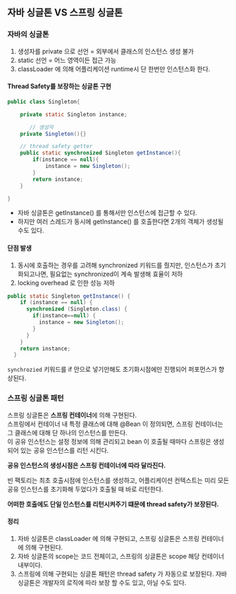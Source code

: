 ## 자바 싱글톤 VS 스프링 싱글톤

### 자바의 싱글톤
1. 생성자를 private 으로 선언 = 외부에서 클래스의 인스턴스 생성 불가
2. static 선언 = 어느 영역이든 접근 가능
3. classLoader 에 의해 어플리케이션 runtime시 단 한번만 인스턴스화 한다.

#### Thread Safety를 보장하는 싱글톤 구현
```java
public class Singleton{

    private static Singleton instance;

       // 생성자
    private Singleton(){}

    // thread safety getter
    public static synchronized Singleton getInstance(){
        if(instance == null){
            instance = new Singleton();
        }
        return instance;
    }

}
```

* 자바 싱글톤은 getInstance() 를 통해서만 인스턴스에 접근할 수 있다.
* 하지만 여러 스레드가 동시에 getInstance() 를 호출한다면 2개의 객체가 생성될 수도 있다.

#### 단점 발생
1. 동시에 호출하는 경우를 고려해 synchronized 키워드를 줬지만, 인스턴스가 초기화되고나면, 필요없는 synchronized이 계속 발생해 효율이 저하
2. locking overhead 로 인한 성능 저하

```java
public static Singleton getInstance() { 
    if (instance == null) { 
      synchronized (Singleton.class) { 
        if(instance==null) { 
          instance = new Singleton(); 
        } 
      } 
    } 
    return instance; 
  } 
```

`synchrozied` 키워드를 if 안으로 넣기만해도 초기화시점에만 진행되어 퍼포먼스가 향상된다. 

### 스프링 싱글톤 패턴
스프링 싱글톤은 **스프링 컨테이너**에 의해 구현된다.  
스프링에서 컨테이너 내 특정 클래스에 대해 @Bean 이 정의되면, 스프링 컨테이너는 그 클래스에 대해 단 하나의 인스턴스를 만든다.  
이 공유 인스턴스는 설정 정보에 의해 관리되고 bean 이 호출될 때마다 스프링은 생성되어 있는 공유 인스턴스를 리턴 시킨다.  

**공유 인스턴스의 생성시점은 스프링 컨테이너에 따라 달라진다.**

빈 팩토리는 최초 호출시점에 인스턴스를 생성하고, 어플리케이션 컨텍스트는 미리 모든 공유 인스턴스를 초기화해 두었다가 호출될 때 바로 리턴한다.  

**어떠한 호출에도 단일 인스턴스를 리턴시켜주기 떄문에 thread safety가 보장된다.**


#### 정리
1. 자바 싱글톤은 classLoader 에 의해 구현되고, 스프링 싱글톤은 스프링 컨테이너에 의해 구현된다.
2. 자바 싱글톤의 scope는 코드 전체이고, 스프링의 싱글톤은 scope 해당 컨테이너 내부이다.
3. 스프링에 의해 구현되는 싱글톤 패턴은 thread safety 가 자동으로 보장된다. 자바 싱글톤은 개발자의 로직에 따라 보장 할 수도 있고, 아닐 수도 있다.